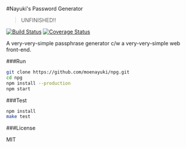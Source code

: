 #Nayuki's Password Generator

> UNFINISHED!!

[![Build Status](https://travis-ci.org/moenayuki/npg.svg)](https://travis-ci.org/moenayuki/npg)
[![Coverage Status](https://coveralls.io/repos/moenayuki/npg/badge.png)](https://coveralls.io/r/moenayuki/npg)

A very-very-simple passphrase generator c/w a very-very-simple web front-end.


###Run

```bash
git clone https://github.com/moenayuki/npg.git
cd npg
npm install --production
npm start
```

###Test

```bash
npm install
make test
```

###License

MIT

